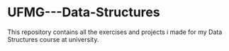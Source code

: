 # UFMG---Data-Structures
This repository contains all the exercises and projects i made for my Data Structures course at university.
